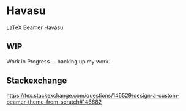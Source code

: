 # Havasu
LaTeX Beamer Havasu

## WIP
Work in Progress ... backing up my work.

## Stackexchange
https://tex.stackexchange.com/questions/146529/design-a-custom-beamer-theme-from-scratch#146682
